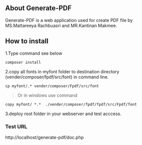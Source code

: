 ## About Generate-PDF

Generate-PDF is a web application used for create PDF file by MS.Mattareeya Rachbuasri and MR.Kantinan Makmee.
## How to install
1.Type command see below
```
composer install
```

2.copy all fonts in myfont folder to destination directory  (vender/composer/fpdf/src/font) in command line.

```
cp myfont/.* vender/composer/Fpdf/src/font
```
> Or in windows use command
```
copy myfont/ *.*  ./vender/composer/fpdf/fpdf/src/Fpdf/font
```

3.deploy root folder in your webserver and test acccess.

### Test URL
http://localhost/generate-pdf/doc.php

